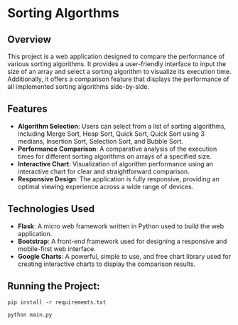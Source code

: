 # Sorting Algorthms

## Overview

This project is a web application designed to compare the performance of various sorting algorithms. It provides a user-friendly interface to input the size of an array and select a sorting algorithm to visualize its execution time. Additionally, it offers a comparison feature that displays the performance of all implemented sorting algorithms side-by-side.

## Features

- **Algorithm Selection**: Users can select from a list of sorting algorithms, including Merge Sort, Heap Sort, Quick Sort, Quick Sort using 3 medians, Insertion Sort, Selection Sort, and Bubble Sort.
- **Performance Comparison**: A comparative analysis of the execution times for different sorting algorithms on arrays of a specified size.
- **Interactive Chart**: Visualization of algorithm performance using an interactive chart for clear and straightforward comparison.
- **Responsive Design**: The application is fully responsive, providing an optimal viewing experience across a wide range of devices.

## Technologies Used

- **Flask**: A micro web framework written in Python used to build the web application.
- **Bootstrap**: A front-end framework used for designing a responsive and mobile-first web interface.
- **Google Charts**: A powerful, simple to use, and free chart library used for creating interactive charts to display the comparison results.

## Running the Project:
```
pip install -r requirememts.txt
```
```
python main.py
```

